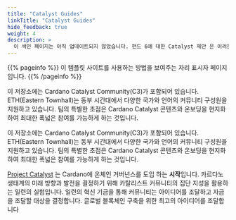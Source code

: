 ```yaml
---
title: "Catalyst Guides"
linkTitle: "Catalyst Guides"
hide_feedback: true
weight: 4
description: >
  이 색인 페이지는 아직 업데이트되지 않았습니다. 펀드 6에 대한 Catalyst 제안 은 이러한 상태에서 날짜 x에서 날짜 y까지 실행됩니다.
---
```


{{% pageinfo %}}
이 템플릿 사이트를 사용하는 방법을 보여주는 자리 표시자 페이지입니다.
{{% /pageinfo %}}

이 저장소에는 Cardano Catalyst Community(C3)가 포함되어 있습니다. ETH(Eastern Townhall)는 동부 시간대에서 다양한 국가와 언어의 커뮤니티 구성원을 지원하고 있습니다. 팀의 특별한 초점은 Cardano Catalyst 콘텐츠와 온보딩을 현지화하여 최대한 폭넓은 참여를 가능하게 하는 것입니다.

이 저장소에는 Cardano Catalyst Community(C3)가 포함되어 있습니다. ETH(Eastern Townhall)는 동부 시간대에서 다양한 국가와 언어의 커뮤니티 구성원을 지원하고 있습니다. 팀의 특별한 초점은 Cardano Catalyst 콘텐츠와 온보딩을 현지화하여 최대한 폭넓은 참여를 가능하게 하는 것입니다.

[Project Catalyst](https://cardano.ideascale.com/) 는 Cardano에 온체인 거버넌스를 도입 하는 **시작**입니다. 카르다노 생태계의 미래 방향과 발전을 결정하기 위해 카탈리스트 커뮤니티의 집단 지성을 활용하는 일련의 실험입니다. 일련의 혁신 기금을 통해 커뮤니티는 아이디어를 조달하고 자금을 조달할 대상을 결정합니다. 글로벌 블록체인 구축을 위한 최고의 아이디어를 조달합니다